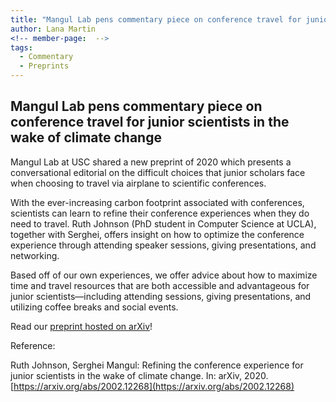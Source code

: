 ```yaml
---
title: "Mangul Lab pens commentary piece on conference travel for junior scientists in the wake of climate change"
author: Lana Martin
<!-- member-page:  -->
tags:
  - Commentary
  - Preprints
---
```


## Mangul Lab pens commentary piece on conference travel for junior scientists in the wake of climate change

Mangul Lab at USC shared a new preprint of 2020 which presents a conversational editorial on the difficult choices that junior scholars face when choosing to travel via airplane to scientific conferences.

With the ever-increasing carbon footprint associated with conferences, scientists can learn to refine their conference experiences when they do need to travel. Ruth Johnson (PhD student in Computer Science at UCLA), together with Serghei, offers insight on how to optimize the conference experience through attending speaker sessions, giving presentations, and networking.

Based off of our own experiences, we offer advice about how to maximize time and travel resources that are both accessible and advantageous for junior scientists—including attending sessions, giving presentations, and utilizing coffee breaks and social events.

Read our [preprint hosted on arXiv](https://arxiv.org/abs/2002.12268)!

Reference:

Ruth Johnson, Serghei Mangul: Refining the conference experience for junior scientists in the wake of climate change. In: arXiv, 2020.
[https://arxiv.org/abs/2002.12268](https://arxiv.org/abs/2002.12268)


